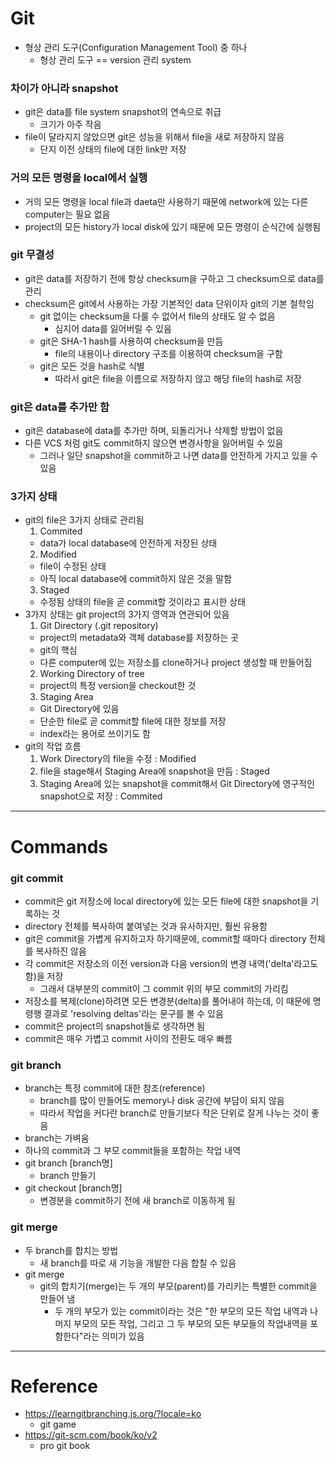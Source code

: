 # Git

- 형상 관리 도구(Configuration Management Tool) 중 하나
	- 형상 관리 도구 == version 관리 system

### 차이가 아니라 snapshot

- git은 data를 file system snapshot의 연속으로 취급
  - 크기가 아주 작음
- file이 달라지지 않았으면 git은 성능을 위해서 file을 새로 저장하지 않음
  - 단지 이전 상태의 file에 대한 link만 저장

### 거의 모든 명령을 local에서 실행

- 거의 모든 명령을 local file과 daeta만 사용하기 때문에 network에 있는 다른 computer는 필요 없음
- project의 모든 history가 local disk에 있기 때문에 모든 명령이 순식간에 실행됨

### git 무결성

- git은 data를 저장하기 전에 항상 checksum을 구하고 그 checksum으로 data를 관리
- checksum은 git에서 사용하는 가장 기본적인 data 단위이자 git의 기본 철학임
  - git 없이는 checksum을 다룰 수 없어서 file의 상태도 알 수 없음
    - 심지어 data를 잃어버릴 수 있음
  - git은 SHA-1 hash를 사용하여 checksum을 만듬
    - file의 내용이나 directory 구조를 이용하여 checksum을 구함
  - git은 모든 것을 hash로 식별
    - 따라서 git은 file을 이름으로 저장하지 않고 해당 file의 hash로 저장

### git은 data를 추가만 함

- git은 database에 data를 추가만 하며, 되돌리거나 삭제할 방법이 없음
- 다른 VCS 처럼 git도 commit하지 않으면 변경사항을 잃어버릴 수 있음
  - 그러나 일단 snapshot을 commit하고 나면 data를 안전하게 가지고 있을 수 있음

### 3가지 상태

- git의 file은 3가지 상태로 관리됨
  1. Commited
    - data가 local database에 안전하게 저장된 상태
  2. Modified
    - file이 수정된 상태
    - 아직 local database에 commit하지 않은 것을 말함
  3. Staged
    - 수정됨 상태의 file을 곧 commit할 것이라고 표시한 상태
- 3가지 상태는 git project의 3가지 영역과 연관되어 있음
  1. Git Directory (.git repository)
    - project의 metadata와 객체 database를 저장하는 곳
    - git의 핵심
    - 다른 computer에 있는 저장소를 clone하거나 project 생성할 때 만들어짐
  2. Working Directory of tree
    - project의 특정 version을 checkout한 것
  3. Staging Area
    - Git Directory에 있음
    - 단순한 file로 곧 commit할 file에 대한 정보를 저장
    - index라는 용어로 쓰이기도 함
- git의 작업 흐름
  1. Work Directory의 file을 수정 : Modified
  2. file을 stage해서 Staging Area에 snapshot을 만듬 : Staged
  3. Staging Area에 있는 snapshot을 commit해서 Git Directory에 영구적인 snapshot으로 저장 : Commited

---

# Commands

### git commit

- commit은 git 저장소에 local directory에 있는 모든 file에 대한 snapshot을 기록하는 것
- directory 전체를 복사하여 붙여넣는 것과 유사하지만, 훨씬 유용함
- git은 commit을 가볍게 유지하고자 하기때문에, commit할 때마다 directory 전체를 복사하진 않음
- 각 commit은 저장소의 이전 version과 다음 version의 변경 내역('delta'라고도 함)을 저장
	- 그래서 대부분의 commit이 그 commit 위의 부모 commit의 가리킴
- 저장소를 복제(clone)하려면 모든 변경분(delta)를 풀어내야 하는데, 이 때문에 명령행 결과로 'resolving deltas'라는 문구를 볼 수 있음
- commit은 project의 snapshot들로 생각하면 됨
- commit은 매우 가볍고 commit 사이의 전환도 매우 빠름

### git branch

- branch는 특정 commit에 대한 참조(reference)
	- branch를 많이 만들어도 memory나 disk 공간에 부담이 되지 않음
	- 따라서 작업을 커다란 branch로 만들기보다 작은 단위로 잘게 나누는 것이 좋음
- branch는 가벼움
- 하나의 commit과 그 부모 commit들을 포함하는 작업 내역
- git branch [branch명]
	- branch 만들기
- git checkout [branch명]
	- 변경분을 commit하기 전에 새 branch로 이동하게 됨

### git merge

- 두 branch를 합치는 방법
	- 새 branch를 따로 새 기능을 개발한 다음 합칠 수 있음
- git merge
	- git의 합치기(merge)는 두 개의 부모(parent)를 가리키는 특별한 commit을 만들어 냄
		- 두 개의 부모가 있는 commit이라는 것은 "한 부모의 모든 작업 내역과 나머지 부모의 모든 작업, 그리고 그 두 부모의 모든 부모들의 작업내역을 포함한다"라는 의미가 있음
	
---

# Reference
- https://learngitbranching.js.org/?locale=ko
	- git game
- https://git-scm.com/book/ko/v2
	- pro git book
